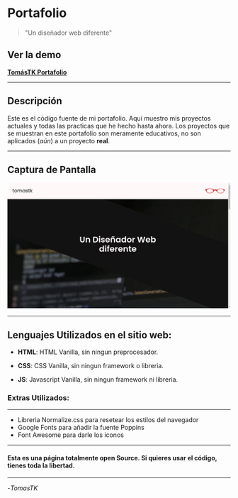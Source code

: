 # Portafolio

> "Un diseñador web diferente"
>


## **Ver la demo**

**[TomásTK Portafolio](https://tomastk.github.io/portafolio "Mi Portafolio")**

---
## **Descripción**

Este es el código fuente de mi portafolio. Aquí muestro mis proyectos actuales y todas las practicas que he hecho hasta ahora. Los proyectos que se muestran en este portafolio son meramente educativos, no son aplicados (*aún*) a un proyecto **real**.

---

## **Captura de Pantalla**

![Imagen Del Portafolio](img/../assets/img/portafolio-image.png "Imagen del portafolio")

---

## **Lenguajes Utilizados en el sitio web:**

* **HTML**: HTML Vanilla, sin ningun preprocesador.

* **CSS**: CSS Vanilla, sin ningun framework o libreria.

* **JS**: Javascript Vanilla, sin ningun framework ni libreria.

### **Extras Utilizados**:

----

- Libreria Normalize.css para resetear los estilos del navegador
- Google Fonts para añadir la fuente Poppins
- Font Awesome para darle los iconos

---

#### Esta es una página totalmente open Source. Si quieres usar el código, tienes toda la libertad.

---

-*TomasTK*